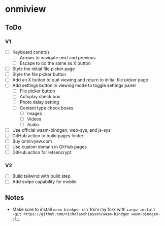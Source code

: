 # onmiview

## ToDo

### V1

- [ ] Keyboard controls
	- [ ] Arrows to navigate next and previous
	- [ ] Escape to do the same as X button
- [ ] Style the initial file picker page
- [ ] Style the file picker button
- [ ] Add an X button to quit viewing and return to initial file picker page
- [ ] Add settings button in viewing mode to toggle settings panel
	- [ ] File picker button
	- [ ] Autoplay check box
	- [ ] Photo delay setting
	- [ ] Content type check boxes
		- [ ] Images
		- [ ] Videos
		- [ ] Audio
- [ ] Use official wasm-bindgen, web-sys, and js-sys
- [ ] GitHub action to build pages folder
- [ ] Buy omnivyew.com
- [ ] Use custom domain in GitHub pages
- [ ] GitHub action for letsencrypt

### V2

- [ ] Build tailwind with build step
- [ ] Add swipe capability for mobile

## Notes

- Make sure to install `wasm-bindgen-cli` from my fork with `cargo install --git https://github.com/nicholaschiasson/wasm-bindgen wasm-bindgen-cli`.
